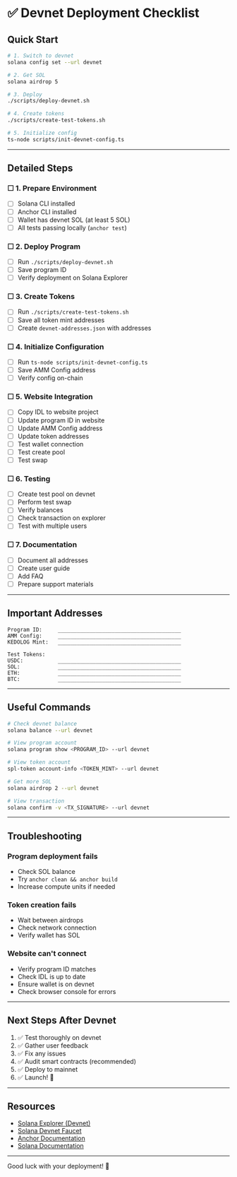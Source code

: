 # ✅ Devnet Deployment Checklist

## Quick Start

```bash
# 1. Switch to devnet
solana config set --url devnet

# 2. Get SOL
solana airdrop 5

# 3. Deploy
./scripts/deploy-devnet.sh

# 4. Create tokens
./scripts/create-test-tokens.sh

# 5. Initialize config
ts-node scripts/init-devnet-config.ts
```

---

## Detailed Steps

### ☐ 1. Prepare Environment

- [ ] Solana CLI installed
- [ ] Anchor CLI installed
- [ ] Wallet has devnet SOL (at least 5 SOL)
- [ ] All tests passing locally (`anchor test`)

### ☐ 2. Deploy Program

- [ ] Run `./scripts/deploy-devnet.sh`
- [ ] Save program ID
- [ ] Verify deployment on Solana Explorer

### ☐ 3. Create Tokens

- [ ] Run `./scripts/create-test-tokens.sh`
- [ ] Save all token mint addresses
- [ ] Create `devnet-addresses.json` with addresses

### ☐ 4. Initialize Configuration

- [ ] Run `ts-node scripts/init-devnet-config.ts`
- [ ] Save AMM Config address
- [ ] Verify config on-chain

### ☐ 5. Website Integration

- [ ] Copy IDL to website project
- [ ] Update program ID in website
- [ ] Update AMM Config address
- [ ] Update token addresses
- [ ] Test wallet connection
- [ ] Test create pool
- [ ] Test swap

### ☐ 6. Testing

- [ ] Create test pool on devnet
- [ ] Perform test swap
- [ ] Verify balances
- [ ] Check transaction on explorer
- [ ] Test with multiple users

### ☐ 7. Documentation

- [ ] Document all addresses
- [ ] Create user guide
- [ ] Add FAQ
- [ ] Prepare support materials

---

## Important Addresses

```
Program ID:     _______________________________________
AMM Config:     _______________________________________
KEDOLOG Mint:   _______________________________________

Test Tokens:
USDC:           _______________________________________
SOL:            _______________________________________
ETH:            _______________________________________
BTC:            _______________________________________
```

---

## Useful Commands

```bash
# Check devnet balance
solana balance --url devnet

# View program account
solana program show <PROGRAM_ID> --url devnet

# View token account
spl-token account-info <TOKEN_MINT> --url devnet

# Get more SOL
solana airdrop 2 --url devnet

# View transaction
solana confirm -v <TX_SIGNATURE> --url devnet
```

---

## Troubleshooting

### Program deployment fails
- Check SOL balance
- Try `anchor clean && anchor build`
- Increase compute units if needed

### Token creation fails
- Wait between airdrops
- Check network connection
- Verify wallet has SOL

### Website can't connect
- Verify program ID matches
- Check IDL is up to date
- Ensure wallet is on devnet
- Check browser console for errors

---

## Next Steps After Devnet

1. ✅ Test thoroughly on devnet
2. ✅ Gather user feedback
3. ✅ Fix any issues
4. ✅ Audit smart contracts (recommended)
5. ✅ Deploy to mainnet
6. ✅ Launch! 🚀

---

## Resources

- [Solana Explorer (Devnet)](https://explorer.solana.com/?cluster=devnet)
- [Solana Devnet Faucet](https://faucet.solana.com/)
- [Anchor Documentation](https://www.anchor-lang.com/)
- [Solana Documentation](https://docs.solana.com/)

---

Good luck with your deployment! 🎉


